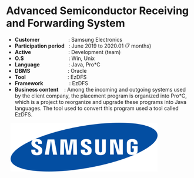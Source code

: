 # Advanced Semiconductor Receiving and Forwarding System

- <b>Customer </b></b>&nbsp;&nbsp;&nbsp;&nbsp;&nbsp;&nbsp;&nbsp;&nbsp;&nbsp;&nbsp;&nbsp;&nbsp;&nbsp;&nbsp;&nbsp;&nbsp;&nbsp;&nbsp;&nbsp;: Samsung Electronics
- <b>Participation period </b>&nbsp;&nbsp;: June 2019 to 2020.01 (7 months)
- <b>Active </b>&nbsp;&nbsp;&nbsp;&nbsp;&nbsp;&nbsp;&nbsp;&nbsp;&nbsp;&nbsp;&nbsp;&nbsp;&nbsp;&nbsp;&nbsp;&nbsp;&nbsp;&nbsp;&nbsp;&nbsp;&nbsp;&nbsp;&nbsp;&nbsp;&nbsp;: Development (team)
- <b>O.S</b>&nbsp;&nbsp;&nbsp;&nbsp;&nbsp;&nbsp;&nbsp;&nbsp;&nbsp;&nbsp;&nbsp;&nbsp;&nbsp;&nbsp;&nbsp;&nbsp;&nbsp;&nbsp;&nbsp;&nbsp;&nbsp;&nbsp;&nbsp;&nbsp;&nbsp;&nbsp;&nbsp;&nbsp;&nbsp;&nbsp; : Win, Unix
- <b>Language </b>&nbsp;&nbsp;&nbsp;&nbsp;&nbsp;&nbsp;&nbsp;&nbsp;&nbsp;&nbsp;&nbsp;&nbsp;&nbsp;&nbsp;&nbsp;&nbsp;&nbsp;&nbsp;&nbsp;: Java, Pro*C
- <b>DBMS</b>&nbsp;&nbsp;&nbsp;&nbsp;&nbsp;&nbsp;&nbsp;&nbsp;&nbsp;&nbsp;&nbsp;&nbsp;&nbsp;&nbsp;&nbsp;&nbsp;&nbsp;&nbsp;&nbsp;&nbsp;&nbsp;&nbsp;&nbsp;&nbsp;&nbsp;&nbsp;: Oracle
- <b>Tool</b>&nbsp;&nbsp;&nbsp;&nbsp;&nbsp;&nbsp;&nbsp;&nbsp;&nbsp;&nbsp;&nbsp;&nbsp;&nbsp;&nbsp;&nbsp;&nbsp;&nbsp;&nbsp;&nbsp;&nbsp;&nbsp;&nbsp;&nbsp;&nbsp;&nbsp;&nbsp;&nbsp;&nbsp;&nbsp;: EzDFS
- <b>Framework</b>&nbsp;&nbsp;&nbsp;&nbsp;&nbsp;&nbsp;&nbsp;&nbsp;&nbsp;&nbsp;&nbsp;&nbsp;&nbsp;&nbsp;&nbsp;&nbsp;&nbsp;&nbsp;: EzDFS
- <b>Business content</b>&nbsp;&nbsp;&nbsp;&nbsp;: Among the incoming and outgoing systems used by the client company, the placement program is organized into Pro*C, which is a project to reorganize and upgrade these programs into Java languages. The tool used to convert this program used a tool called EzDFS.

&nbsp;&nbsp;&nbsp;<img src="projects/samsung.png" width="400">

